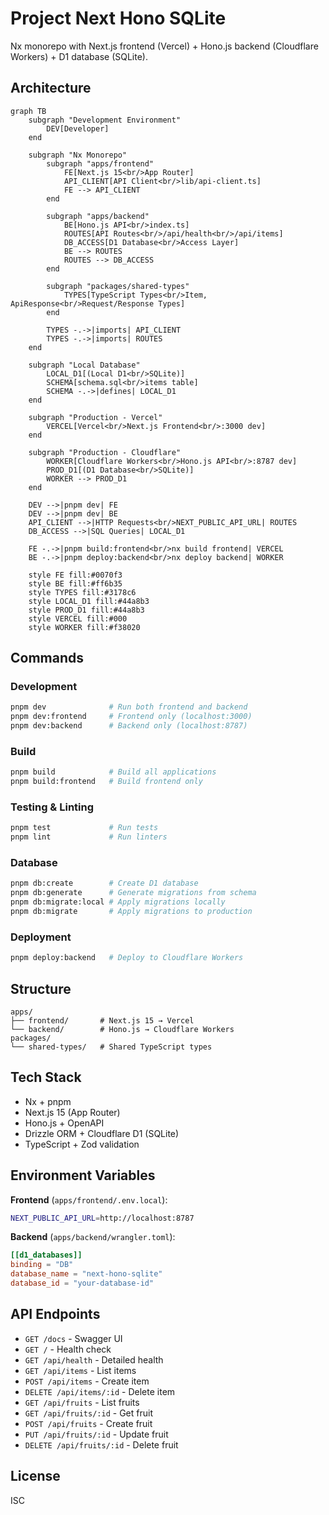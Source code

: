 # Project Next Hono SQLite

Nx monorepo with Next.js frontend (Vercel) + Hono.js backend (Cloudflare Workers) + D1 database (SQLite).

## Architecture

```mermaid
graph TB
    subgraph "Development Environment"
        DEV[Developer]
    end

    subgraph "Nx Monorepo"
        subgraph "apps/frontend"
            FE[Next.js 15<br/>App Router]
            API_CLIENT[API Client<br/>lib/api-client.ts]
            FE --> API_CLIENT
        end

        subgraph "apps/backend"
            BE[Hono.js API<br/>index.ts]
            ROUTES[API Routes<br/>/api/health<br/>/api/items]
            DB_ACCESS[D1 Database<br/>Access Layer]
            BE --> ROUTES
            ROUTES --> DB_ACCESS
        end

        subgraph "packages/shared-types"
            TYPES[TypeScript Types<br/>Item, ApiResponse<br/>Request/Response Types]
        end

        TYPES -.->|imports| API_CLIENT
        TYPES -.->|imports| ROUTES
    end

    subgraph "Local Database"
        LOCAL_D1[(Local D1<br/>SQLite)]
        SCHEMA[schema.sql<br/>items table]
        SCHEMA -.->|defines| LOCAL_D1
    end

    subgraph "Production - Vercel"
        VERCEL[Vercel<br/>Next.js Frontend<br/>:3000 dev]
    end

    subgraph "Production - Cloudflare"
        WORKER[Cloudflare Workers<br/>Hono.js API<br/>:8787 dev]
        PROD_D1[(D1 Database<br/>SQLite)]
        WORKER --> PROD_D1
    end

    DEV -->|pnpm dev| FE
    DEV -->|pnpm dev| BE
    API_CLIENT -->|HTTP Requests<br/>NEXT_PUBLIC_API_URL| ROUTES
    DB_ACCESS -->|SQL Queries| LOCAL_D1

    FE -.->|pnpm build:frontend<br/>nx build frontend| VERCEL
    BE -.->|pnpm deploy:backend<br/>nx deploy backend| WORKER

    style FE fill:#0070f3
    style BE fill:#ff6b35
    style TYPES fill:#3178c6
    style LOCAL_D1 fill:#44a8b3
    style PROD_D1 fill:#44a8b3
    style VERCEL fill:#000
    style WORKER fill:#f38020
```

## Commands

### Development
```bash
pnpm dev              # Run both frontend and backend
pnpm dev:frontend     # Frontend only (localhost:3000)
pnpm dev:backend      # Backend only (localhost:8787)
```

### Build
```bash
pnpm build            # Build all applications
pnpm build:frontend   # Build frontend only
```

### Testing & Linting
```bash
pnpm test             # Run tests
pnpm lint             # Run linters
```

### Database
```bash
pnpm db:create        # Create D1 database
pnpm db:generate      # Generate migrations from schema
pnpm db:migrate:local # Apply migrations locally
pnpm db:migrate       # Apply migrations to production
```

### Deployment
```bash
pnpm deploy:backend   # Deploy to Cloudflare Workers
```

## Structure

```
apps/
├── frontend/       # Next.js 15 → Vercel
└── backend/        # Hono.js → Cloudflare Workers
packages/
└── shared-types/   # Shared TypeScript types
```

## Tech Stack

- Nx + pnpm
- Next.js 15 (App Router)
- Hono.js + OpenAPI
- Drizzle ORM + Cloudflare D1 (SQLite)
- TypeScript + Zod validation

## Environment Variables

**Frontend** (`apps/frontend/.env.local`):
```bash
NEXT_PUBLIC_API_URL=http://localhost:8787
```

**Backend** (`apps/backend/wrangler.toml`):
```toml
[[d1_databases]]
binding = "DB"
database_name = "next-hono-sqlite"
database_id = "your-database-id"
```

## API Endpoints

- `GET /docs` - Swagger UI
- `GET /` - Health check
- `GET /api/health` - Detailed health
- `GET /api/items` - List items
- `POST /api/items` - Create item
- `DELETE /api/items/:id` - Delete item
- `GET /api/fruits` - List fruits
- `GET /api/fruits/:id` - Get fruit
- `POST /api/fruits` - Create fruit
- `PUT /api/fruits/:id` - Update fruit
- `DELETE /api/fruits/:id` - Delete fruit

## License

ISC
